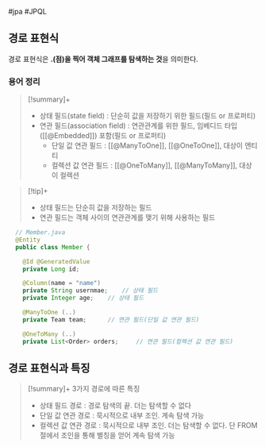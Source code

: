 #jpa #JPQL

## 경로 표현식
경로 표현식은 **.(점)을 찍어 객체 그래프를 탐색하는 것**을 의미한다.

### 용어 정리
> [!summary]+ 
> + 상태 필드(state field) : 단순히 값을 저장하기 위한 필드(필드 or 프로퍼티)
> + 연관 필드(association field) : 연관관계를 위한 필드, 임베디드 타입([[@Embedded]]) 포함(필드 or 프로퍼티)
>	- 단일 값 연관 필드 : [[@ManyToOne]], [[@OneToOne]], 대상이 엔티티
>	- 컬렉션 값 연관 필드 : [[@OneToMany]], [[@ManyToMany]], 대상이 컬렉션

> [!tip]+ 
> + 상태 필드는 단순히 값을 저장하는 필드
> + 연관 필드는 객체 사이의 연관관계를 맺기 위해 사용하는 필드

```java
  // Member.java
  @Entity
  public class Member {

    @Id @GeneratedValue
    private Long id;

    @Column(name = "name")
    private String usernmae;    // 상태 필드
    private Integer age;    // 상태 필드

    @ManyToOne (..)
    private Team team;      // 연관 필드(단일 값 연관 필드)

    @OneToMany (..)
    private List<Order> orders;     // 연관 필드(컬렉션 값 연관 필드)
```

## 경로 표현식과 특징
> [!summary]+ 3가지 경로에 따른 특징
> + 상태 필드 경로 : 경로 탐색의 끝. 더는 탐색할 수 없다
> + 단일 값 연관 경로 : 묵시적으로 내부 조인. 계속 탐색 가능
> + 컬렉션 값 연관 경로 : 묵시적으로 내부 조인. 더는 탐색할 수 없다. 단 FROM 절에서 조인을 통해 별칭을 얻어 계속 탐색 가능